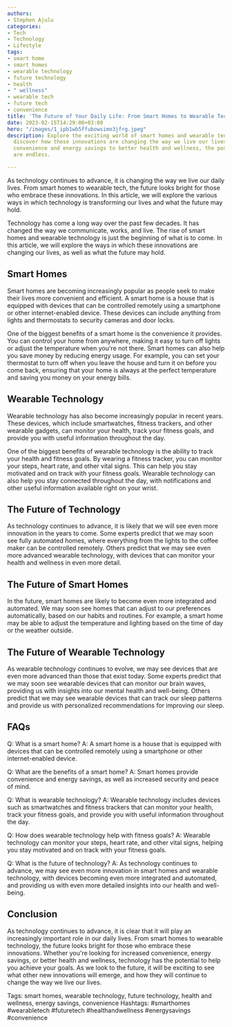 ```yaml
---
authors:
- Stephen Ajulu
categories:
- Tech
- Technology
- Lifestyle
tags:
- smart home
- smart homes
- wearable technology
- future technology
- health
- " wellness"
- wearable tech
- future tech
- convenience
title: 'The Future of Your Daily Life: From Smart Homes to Wearable Tech'
date: 2023-02-15T14:29:00+03:00
hero: "/images/1_ipb1wb5ffubowsimo3jfrg.jpeg"
description: Explore the exciting world of smart homes and wearable technology, and
  discover how these innovations are changing the way we live our lives. From increased
  convenience and energy savings to better health and wellness, the possibilities
  are endless.

---
```

As technology continues to advance, it is changing the way we live our daily lives. From smart homes to wearable tech, the future looks bright for those who embrace these innovations. In this article, we will explore the various ways in which technology is transforming our lives and what the future may hold.

Technology has come a long way over the past few decades. It has changed the way we communicate, works, and live. The rise of smart homes and wearable technology is just the beginning of what is to come. In this article, we will explore the ways in which these innovations are changing our lives, as well as what the future may hold.

## Smart Homes

Smart homes are becoming increasingly popular as people seek to make their lives more convenient and efficient. A smart home is a house that is equipped with devices that can be controlled remotely using a smartphone or other internet-enabled device. These devices can include anything from lights and thermostats to security cameras and door locks.

One of the biggest benefits of a smart home is the convenience it provides. You can control your home from anywhere, making it easy to turn off lights or adjust the temperature when you're not there. Smart homes can also help you save money by reducing energy usage. For example, you can set your thermostat to turn off when you leave the house and turn it on before you come back, ensuring that your home is always at the perfect temperature and saving you money on your energy bills.

## Wearable Technology

Wearable technology has also become increasingly popular in recent years. These devices, which include smartwatches, fitness trackers, and other wearable gadgets, can monitor your health, track your fitness goals, and provide you with useful information throughout the day.

One of the biggest benefits of wearable technology is the ability to track your health and fitness goals. By wearing a fitness tracker, you can monitor your steps, heart rate, and other vital signs. This can help you stay motivated and on track with your fitness goals. Wearable technology can also help you stay connected throughout the day, with notifications and other useful information available right on your wrist.

## The Future of Technology

As technology continues to advance, it is likely that we will see even more innovation in the years to come. Some experts predict that we may soon see fully automated homes, where everything from the lights to the coffee maker can be controlled remotely. Others predict that we may see even more advanced wearable technology, with devices that can monitor your health and wellness in even more detail.

## The Future of Smart Homes

In the future, smart homes are likely to become even more integrated and automated. We may soon see homes that can adjust to our preferences automatically, based on our habits and routines. For example, a smart home may be able to adjust the temperature and lighting based on the time of day or the weather outside.

## The Future of Wearable Technology

As wearable technology continues to evolve, we may see devices that are even more advanced than those that exist today. Some experts predict that we may soon see wearable devices that can monitor our brain waves, providing us with insights into our mental health and well-being. Others predict that we may see wearable devices that can track our sleep patterns and provide us with personalized recommendations for improving our sleep.

## FAQs

Q: What is a smart home? A: A smart home is a house that is equipped with devices that can be controlled remotely using a smartphone or other internet-enabled device.

Q: What are the benefits of a smart home? A: Smart homes provide convenience and energy savings, as well as increased security and peace of mind.

Q: What is wearable technology? A: Wearable technology includes devices such as smartwatches and fitness trackers that can monitor your health, track your fitness goals, and provide you with useful information throughout the day.

Q: How does wearable technology help with fitness goals? A: Wearable technology can monitor your steps, heart rate, and other vital signs, helping you stay motivated and on track with your fitness goals.

Q: What is the future of technology? A: As technology continues to advance, we may see even more innovation in smart homes and wearable technology, with devices becoming even more integrated and automated, and providing us with even more detailed insights into our health and well-being.

## Conclusion

As technology continues to advance, it is clear that it will play an increasingly important role in our daily lives. From smart homes to wearable technology, the future looks bright for those who embrace these innovations. Whether you're looking for increased convenience, energy savings, or better health and wellness, technology has the potential to help you achieve your goals. As we look to the future, it will be exciting to see what other new innovations will emerge, and how they will continue to change the way we live our lives.

Tags: smart homes, wearable technology, future technology, health and wellness, energy savings, convenience Hashtags: #smarthomes #wearabletech #futuretech #healthandwellness #energysavings #convenience